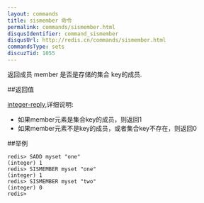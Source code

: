 ```yaml
---
layout: commands
title: sismember 命令
permalink: commands/sismember.html
disqusIdentifier: command_sismember
disqusUrl: http://redis.cn/commands/sismember.html
commandsType: sets
discuzTid: 1055
---
```


返回成员 member 是否是存储的集合 key的成员.

##返回值

[integer-reply](/topics/protocol.html#integer-reply),详细说明:

- 如果member元素是集合key的成员，则返回1
- 如果member元素不是key的成员，或者集合key不存在，则返回0

##举例
	
	redis> SADD myset "one"
	(integer) 1
	redis> SISMEMBER myset "one"
	(integer) 1
	redis> SISMEMBER myset "two"
	(integer) 0
	redis> 